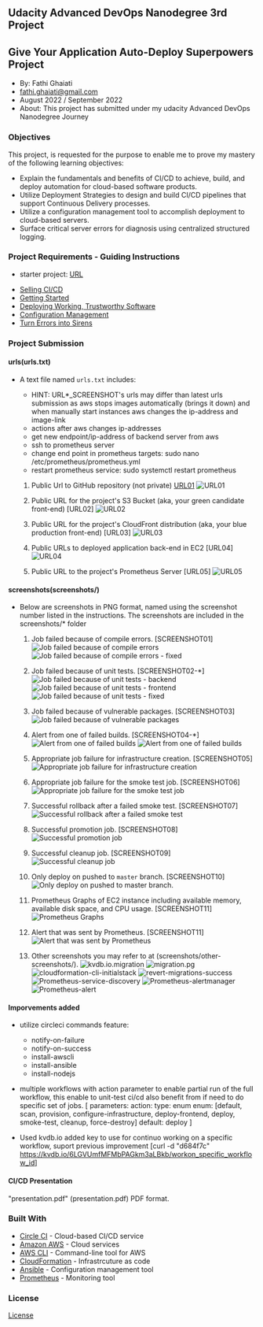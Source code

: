## Udacity Advanced DevOps Nanodegree 3rd Project
## Give Your Application Auto-Deploy Superpowers Project
 
- By: Fathi Ghaiati
- fathi.ghaiati@gmail.com
- August 2022 / September 2022
- About: This project has submitted under my udacity Advanced DevOps Nanodegree Journey

### Objectives
This project, is requested for the purpose to enable me to prove my mastery of the following learning objectives:

- Explain the fundamentals and benefits of CI/CD to achieve, build, and deploy automation for cloud-based software products.
- Utilize Deployment Strategies to design and build CI/CD pipelines that support Continuous Delivery processes.
- Utilize a configuration management tool to accomplish deployment to cloud-based servers.
- Surface critical server errors for diagnosis using centralized structured logging.

### Project Requirements - Guiding Instructions 
- starter project: [URL](https://github.com/udacity/cdond-c3-projectstarter)

* [Selling CI/CD](instructions/0-selling-cicd.md)
* [Getting Started](instructions/1-getting-started.md)
* [Deploying Working, Trustworthy Software](instructions/2-deploying-trustworthy-code.md)
* [Configuration Management](instructions/3-configuration-management.md)
* [Turn Errors into Sirens](instructions/4-turn-errors-into-sirens.md)

### Project Submission

#### urls(urls.txt)
- A text file named `urls.txt` includes:
  - HINT: URL*_SCREENSHOT's urls may differ than latest urls submission as aws stops images automatically (brings it down) and when manually start instances aws changes the ip-address and image-link
  - actions after aws changes ip-addresses
  - get new endpoint/ip-address of backend server from aws
  - ssh to prometheus server
  - change end point in prometheus targets: sudo nano /etc/prometheus/prometheus.yml
  - restart prometheus service: sudo systemctl restart prometheus
   
  1. Public Url to GitHub repository (not private) [URL01](https://github.com/fghaiati/uda-fg-cicd)
  ![URL01](screenshots/URL01_SCREENSHOT.png)

  1. Public URL for the project's S3 Bucket (aka, your green candidate front-end) [URL02]
  ![URL02](screenshots/URL02_SCREENSHOT.png)

  1. Public URL for the project's CloudFront distribution (aka, your blue production front-end) [URL03]
  ![URL03](screenshots/URL03_SCREENSHOT.png)

  1. Public URLs to deployed application back-end in EC2 [URL04]
  ![URL04](screenshots/URL04_SCREENSHOT.png)

  1. Public URL to the project's Prometheus Server [URL05]
  ![URL05](screenshots/URL05_SCREENSHOT.png)


#### screenshots(screenshots/)
- Below are screenshots in PNG format, named using the screenshot number listed in the instructions. The screenshots are included in the screenshots/* folder

  1. Job failed because of compile errors. [SCREENSHOT01]
  ![Job failed because of compile errors](screenshots/SCREENSHOT01.png)
  ![Job failed because of compile errors - fixed](screenshots/SCREENSHOT01-FIXED.png)
  
  1. Job failed because of unit tests. [SCREENSHOT02-*]
  ![Job failed because of unit tests - backend](screenshots/SCREENSHOT02-backend-unit-test.png)
  ![Job failed because of unit tests - frontend](screenshots/SCREENSHOT02-frontend-unit-test.png)
  ![Job failed because of unit tests - fixed](screenshots/SCREENSHOT02-FIXED.png)
  
  1. Job failed because of vulnerable packages. [SCREENSHOT03]
  ![Job failed because of vulnerable packages](screenshots/SCREENSHOT03.png)

  1. Alert from one of failed builds. [SCREENSHOT04-*]
  ![Alert from one of failed builds](screenshots/SCREENSHOT04-SLACK.png)
  ![Alert from one of failed builds](screenshots/SCREENSHOT04-EMAIL.png)

  1. Appropriate job failure for infrastructure creation. [SCREENSHOT05]
  ![Appropriate job failure for infrastructure creation](screenshots/SCREENSHOT05.png)

  1. Appropriate job failure for the smoke test job. [SCREENSHOT06]
  ![Appropriate job failure for the smoke test job](screenshots/SCREENSHOT06.png)

  1. Successful rollback after a failed smoke test. [SCREENSHOT07]  
  ![Successful rollback after a failed smoke test](screenshots/SCREENSHOT07.png)

  1. Successful promotion job. [SCREENSHOT08]
  ![Successful promotion job](screenshots/SCREENSHOT08.png)

  1. Successful cleanup job. [SCREENSHOT09]
  ![Successful cleanup job](screenshots/SCREENSHOT09.png)

  1. Only deploy on pushed to `master` branch. [SCREENSHOT10]
  ![Only deploy on pushed to `master` branch.](screenshots/SCREENSHOT10.png)

  1. Prometheus Graphs of EC2 instance including available memory, available disk space, and CPU usage. [SCREENSHOT11]
  ![Prometheus Graphs](screenshots/SCREENSHOT04-EMAIL.png)

  1. Alert that was sent by Prometheus. [SCREENSHOT11]
  ![Alert that was sent by Prometheus](screenshots/SCREENSHOT12.png)

  1. Other screenshots you may refer to at (screenshots/other-screenshots/). 
  ![kvdb.io.migration](screenshots/other-screenshots/kvdb.io.migration.png)
  ![migration.pg](screenshots/other-screenshots/migration.pg.png)
  ![cloudformation-cli-initialstack](screenshots/other-screenshots/cloudformation-cli-initialstack.png)
  ![revert-migrations-success](screenshots/other-screenshots/revert-migrations-success.png)
  ![Prometheus-service-discovery](screenshots/other-screenshots/Prometheus-service-discovery.png)
  ![Prometheus-alertmanager](screenshots/other-screenshots/Prometheus-alertmanager.png)
  ![Prometheus-alert](screenshots/other-screenshots/Prometheus-alert.png)

#### Imporvements added
- utilize circleci commands feature:
  * notify-on-failure
  * notify-on-success
  * install-awscli
  * install-ansible
  * install-nodejs 

- multiple workflows with action parameter to enable partial run of the full workflow, this enable to unit-test ci/cd also benefit from if need to do specific set of jobs. 
[
parameters:
  action:
    type: enum
    enum: [default, scan, provision, configure-infrastructure, deploy-frontend, deploy, smoke-test, cleanup, force-destroy]
    default: deploy
]

- Used kvdb.io added key to use for continuo working on a specific workflow, suport previous improvement
[curl -d "d684f7c" https://kvdb.io/6LGVUmfMFMbPAGkm3aLBkb/workon_specific_workflow_id]


#### CI/CD Presentation 
"presentation.pdf" (presentation.pdf) PDF format. 

### Built With

- [Circle CI](www.circleci.com) - Cloud-based CI/CD service
- [Amazon AWS](https://aws.amazon.com/) - Cloud services
- [AWS CLI](https://aws.amazon.com/cli/) - Command-line tool for AWS
- [CloudFormation](https://aws.amazon.com/cloudformation/) - Infrastrcuture as code
- [Ansible](https://www.ansible.com/) - Configuration management tool
- [Prometheus](https://prometheus.io/) - Monitoring tool

### License

[License](LICENSE.md)
